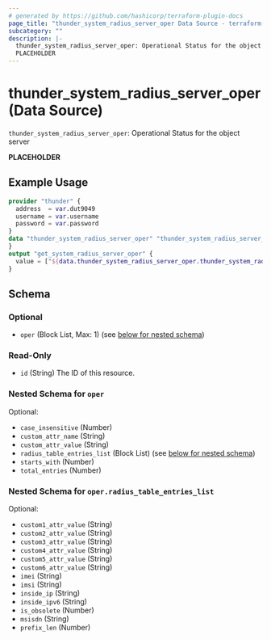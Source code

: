 ```yaml
---
# generated by https://github.com/hashicorp/terraform-plugin-docs
page_title: "thunder_system_radius_server_oper Data Source - terraform-provider-thunder"
subcategory: ""
description: |-
  thunder_system_radius_server_oper: Operational Status for the object server
  PLACEHOLDER
---
```


# thunder_system_radius_server_oper (Data Source)

`thunder_system_radius_server_oper`: Operational Status for the object server

__PLACEHOLDER__

## Example Usage

```terraform
provider "thunder" {
  address  = var.dut9049
  username = var.username
  password = var.password
}
data "thunder_system_radius_server_oper" "thunder_system_radius_server_oper" {
}
output "get_system_radius_server_oper" {
  value = ["${data.thunder_system_radius_server_oper.thunder_system_radius_server_oper}"]
}
```

<!-- schema generated by tfplugindocs -->
## Schema

### Optional

- `oper` (Block List, Max: 1) (see [below for nested schema](#nestedblock--oper))

### Read-Only

- `id` (String) The ID of this resource.

<a id="nestedblock--oper"></a>
### Nested Schema for `oper`

Optional:

- `case_insensitive` (Number)
- `custom_attr_name` (String)
- `custom_attr_value` (String)
- `radius_table_entries_list` (Block List) (see [below for nested schema](#nestedblock--oper--radius_table_entries_list))
- `starts_with` (Number)
- `total_entries` (Number)

<a id="nestedblock--oper--radius_table_entries_list"></a>
### Nested Schema for `oper.radius_table_entries_list`

Optional:

- `custom1_attr_value` (String)
- `custom2_attr_value` (String)
- `custom3_attr_value` (String)
- `custom4_attr_value` (String)
- `custom5_attr_value` (String)
- `custom6_attr_value` (String)
- `imei` (String)
- `imsi` (String)
- `inside_ip` (String)
- `inside_ipv6` (String)
- `is_obsolete` (Number)
- `msisdn` (String)
- `prefix_len` (Number)


